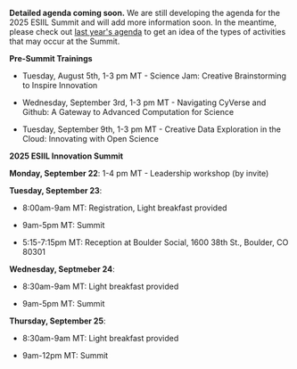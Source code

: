 **Detailed agenda coming soon.**
We are still developing the agenda for the 2025 ESIIL Summit and will add more information soon. In the meantime, please check out [last year's agenda](https://docs.google.com/document/d/1BXgUkbmGIVD12UDrnMlF9ERXN3jM1GW4/edit?usp=sharing&ouid=116923712774938340817&rtpof=true&sd=true) to get an idea of the types of activities that may occur at the Summit.

**Pre-Summit Trainings**

* Tuesday, August 5th, 1-3 pm MT - Science Jam: Creative Brainstorming to Inspire Innovation

* Wednesday, September 3rd, 1-3 pm MT - Navigating CyVerse and Github: A Gateway to Advanced Computation for Science

* Tuesday, September 9th, 1-3 pm MT - Creative Data Exploration in the Cloud: Innovating with Open Science

**2025 ESIIL Innovation Summit**

**Monday, September 22**: 1-4 pm MT - Leadership workshop (by invite)

**Tuesday, September 23**:

* 8:00am-9am MT: Registration, Light breakfast provided

* 9am-5pm MT: Summit

* 5:15-7:15pm MT: Reception at Boulder Social, 1600 38th St., Boulder, CO 80301

**Wednesday, Septmeber 24**:

* 8:30am-9am MT: Light breakfast provided

* 9am-5pm MT: Summit

**Thursday, September 25**:

* 8:30am-9am MT: Light breakfast provided

* 9am-12pm MT: Summit

